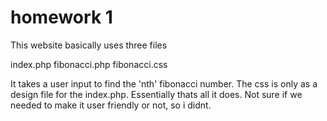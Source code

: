 homework 1
==========

This website basically uses three files

index.php
fibonacci.php
fibonacci.css

It takes a user input to find the 'nth' fibonacci number.
The css is only as a design file for the index.php.
Essentially thats all it does. Not sure if we needed to make it user friendly or not, so i didnt. 
